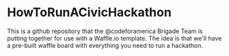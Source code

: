 # HowToRunACivicHackathon
This is a github repository that the @codeforamerica Brigade Team is putting together for use with a Waffle.io template. The idea is that we'll have a pre-built waffle board with everything you need to run a hackathon. 
